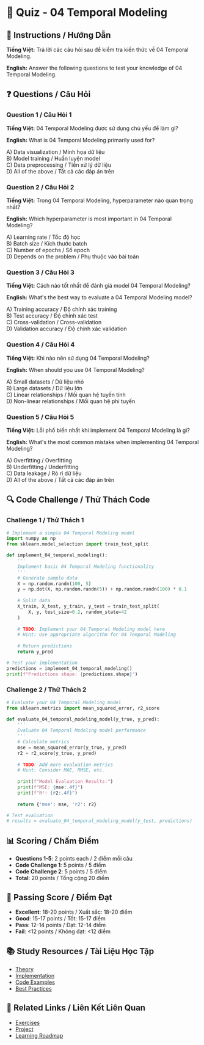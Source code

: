# 🧠 Quiz - 04 Temporal Modeling

## 📝 Instructions / Hướng Dẫn

**Tiếng Việt:** Trả lời các câu hỏi sau để kiểm tra kiến thức về 04 Temporal Modeling.

**English:** Answer the following questions to test your knowledge of 04 Temporal Modeling.

## ❓ Questions / Câu Hỏi

### Question 1 / Câu Hỏi 1
**Tiếng Việt:** 04 Temporal Modeling được sử dụng chủ yếu để làm gì?

**English:** What is 04 Temporal Modeling primarily used for?

A) Data visualization / Minh họa dữ liệu  
B) Model training / Huấn luyện model  
C) Data preprocessing / Tiền xử lý dữ liệu  
D) All of the above / Tất cả các đáp án trên

### Question 2 / Câu Hỏi 2
**Tiếng Việt:** Trong 04 Temporal Modeling, hyperparameter nào quan trọng nhất?

**English:** Which hyperparameter is most important in 04 Temporal Modeling?

A) Learning rate / Tốc độ học  
B) Batch size / Kích thước batch  
C) Number of epochs / Số epoch  
D) Depends on the problem / Phụ thuộc vào bài toán

### Question 3 / Câu Hỏi 3
**Tiếng Việt:** Cách nào tốt nhất để đánh giá model 04 Temporal Modeling?

**English:** What's the best way to evaluate a 04 Temporal Modeling model?

A) Training accuracy / Độ chính xác training  
B) Test accuracy / Độ chính xác test  
C) Cross-validation / Cross-validation  
D) Validation accuracy / Độ chính xác validation

### Question 4 / Câu Hỏi 4
**Tiếng Việt:** Khi nào nên sử dụng 04 Temporal Modeling?

**English:** When should you use 04 Temporal Modeling?

A) Small datasets / Dữ liệu nhỏ  
B) Large datasets / Dữ liệu lớn  
C) Linear relationships / Mối quan hệ tuyến tính  
D) Non-linear relationships / Mối quan hệ phi tuyến

### Question 5 / Câu Hỏi 5
**Tiếng Việt:** Lỗi phổ biến nhất khi implement 04 Temporal Modeling là gì?

**English:** What's the most common mistake when implementing 04 Temporal Modeling?

A) Overfitting / Overfitting  
B) Underfitting / Underfitting  
C) Data leakage / Rò rỉ dữ liệu  
D) All of the above / Tất cả các đáp án trên

## 🔍 Code Challenge / Thử Thách Code

### Challenge 1 / Thử Thách 1
```python
# Implement a simple 04 Temporal Modeling model
import numpy as np
from sklearn.model_selection import train_test_split

def implement_04_temporal_modeling():
    '''
    Implement basic 04 Temporal Modeling functionality
    '''
    # Generate sample data
    X = np.random.randn(100, 5)
    y = np.dot(X, np.random.randn(5)) + np.random.randn(100) * 0.1
    
    # Split data
    X_train, X_test, y_train, y_test = train_test_split(
        X, y, test_size=0.2, random_state=42
    )
    
    # TODO: Implement your 04 Temporal Modeling model here
    # Hint: Use appropriate algorithm for 04 Temporal Modeling
    
    # Return predictions
    return y_pred

# Test your implementation
predictions = implement_04_temporal_modeling()
print(f"Predictions shape: {predictions.shape}")
```

### Challenge 2 / Thử Thách 2
```python
# Evaluate your 04 Temporal Modeling model
from sklearn.metrics import mean_squared_error, r2_score

def evaluate_04_temporal_modeling_model(y_true, y_pred):
    '''
    Evaluate 04 Temporal Modeling model performance
    '''
    # Calculate metrics
    mse = mean_squared_error(y_true, y_pred)
    r2 = r2_score(y_true, y_pred)
    
    # TODO: Add more evaluation metrics
    # Hint: Consider MAE, RMSE, etc.
    
    print(f"Model Evaluation Results:")
    print(f"MSE: {mse:.4f}")
    print(f"R²: {r2:.4f}")
    
    return {'mse': mse, 'r2': r2}

# Test evaluation
# results = evaluate_04_temporal_modeling_model(y_test, predictions)
```

## 📊 Scoring / Chấm Điểm

- **Questions 1-5**: 2 points each / 2 điểm mỗi câu
- **Code Challenge 1**: 5 points / 5 điểm
- **Code Challenge 2**: 5 points / 5 điểm
- **Total**: 20 points / Tổng cộng 20 điểm

## 🎯 Passing Score / Điểm Đạt

- **Excellent**: 18-20 points / Xuất sắc: 18-20 điểm
- **Good**: 15-17 points / Tốt: 15-17 điểm  
- **Pass**: 12-14 points / Đạt: 12-14 điểm
- **Fail**: <12 points / Không đạt: <12 điểm

## 📚 Study Resources / Tài Liệu Học Tập

- [Theory](./THEORY_04_temporal_modeling.md)
- [Implementation](./IMPLEMENTATION_04_temporal_modeling.md)
- [Code Examples](./CODE_EXAMPLES_04_temporal_modeling.md)
- [Best Practices](./BEST_PRACTICES_04_temporal_modeling.md)

## 🔗 Related Links / Liên Kết Liên Quan

- [Exercises](./EXERCISES_04_temporal_modeling.md)
- [Project](./PROJECT_04_temporal_modeling.md)
- [Learning Roadmap](./LEARNING_ROADMAP_04_temporal_modeling.md)
